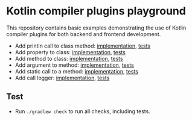 # Kotlin compiler plugins playground

This repository contains basic examples demonstrating the use of Kotlin compiler plugins for both backend and frontend development.

- Add println call to class method: [implementation](compiler-plugin/src/main/kotlin/addPrint), [tests](compiler-plugin/src/test/kotlin/AddPrintPluginTest.kt)
- Add property to class: [implementation](compiler-plugin/src/main/kotlin/addProperty), [tests](compiler-plugin/src/test/kotlin/AddPropertyPluginTest.kt)
- Add method to class: [implementation](compiler-plugin/src/main/kotlin/addMethod), [tests](compiler-plugin/src/test/kotlin/AddMethodPluginTest.kt)
- Add argument to method: [implementation](compiler-plugin/src/main/kotlin/addMethodArgument), [tests](compiler-plugin/src/test/kotlin/AddMethodArgumentPluginTest.kt)
- Add static call to a method: [implementation](compiler-plugin/src/main/kotlin/addDependencyCallToMethod), [tests](compiler-plugin/src/test/kotlin/AddDependencyCallToMethodPluginTest.kt)
- Add call
  logger: [implementation](compiler-plugin/src/main/kotlin/addCallLog), [tests](compiler-plugin/src/test/kotlin/AddCallLogPluginTest.kt)

## Test
* Run `./gradlew check` to run all checks, including tests.